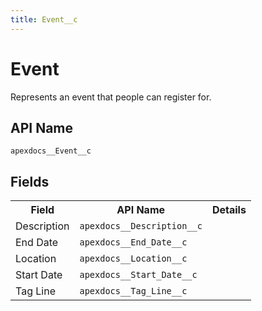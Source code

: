 ```yaml
---
title: Event__c
---
```


# Event

Represents an event that people can register for.

## API Name
`apexdocs__Event__c`

## Fields
<table>
<tbody>
  <tr>
    <th>Field</th>
    <th>API Name</th>
    <th>Details</th>
  </tr>
  <tr>
   <td>Description</td>
   <td><code>apexdocs__Description__c</code></td>
    <td></td>
  </tr>
  <tr>
   <td>End Date</td>
   <td><code>apexdocs__End_Date__c</code></td>
    <td></td>
  </tr>
  <tr>
   <td>Location</td>
   <td><code>apexdocs__Location__c</code></td>
    <td></td>
  </tr>
  <tr>
   <td>Start Date</td>
   <td><code>apexdocs__Start_Date__c</code></td>
    <td></td>
  </tr>
  <tr>
   <td>Tag Line</td>
   <td><code>apexdocs__Tag_Line__c</code></td>
    <td></td>
  </tr>
</tbody>
</table>